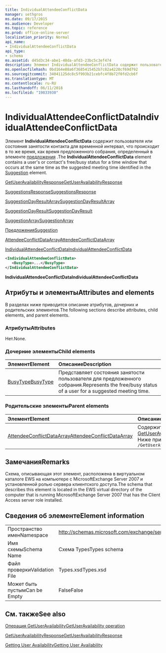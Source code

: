 ```yaml
---
title: IndividualAttendeeConflictData
manager: sethgros
ms.date: 09/17/2015
ms.audience: Developer
ms.topic: reference
ms.prod: office-online-server
localization_priority: Normal
api_name:
- IndividualAttendeeConflictData
api_type:
- schema
ms.assetid: d45d3c34-abe1-40da-afd3-23bc5c3ef474
description: Элемент IndividualAttendeeConflictData содержит пользователя или состояния занятости контакта для временной интервал, что происходит в то же время, как время предложенного собрания, определенный в элементе предложения.
ms.openlocfilehash: 0bd164e08a6f3685415452b7c82a4220cf69d792
ms.sourcegitcommit: 34041125dc8c5f993b21cebfc4f8b72f0fd2cb6f
ms.translationtype: MT
ms.contentlocale: ru-RU
ms.lasthandoff: 06/11/2018
ms.locfileid: "19833930"
---
```

# <a name="individualattendeeconflictdata"></a><span data-ttu-id="d3e91-103">IndividualAttendeeConflictData</span><span class="sxs-lookup"><span data-stu-id="d3e91-103">IndividualAttendeeConflictData</span></span>

<span data-ttu-id="d3e91-104">Элемент **IndividualAttendeeConflictData** содержит пользователя или состояния занятости контакта для временной интервал, что происходит в то же время, как время предложенного собрания, определенный в элементе [предложения](suggestion.md) .</span><span class="sxs-lookup"><span data-stu-id="d3e91-104">The **IndividualAttendeeConflictData** element contains a user's or contact's free/busy status for a time window that occurs at the same time as the suggested meeting time identified in the [Suggestion](suggestion.md) element.</span></span> 
  
[<span data-ttu-id="d3e91-105">GetUserAvailabilityResponse</span><span class="sxs-lookup"><span data-stu-id="d3e91-105">GetUserAvailabilityResponse</span></span>](getuseravailabilityresponse.md)
  
[<span data-ttu-id="d3e91-106">SuggestionsResponse</span><span class="sxs-lookup"><span data-stu-id="d3e91-106">SuggestionsResponse</span></span>](suggestionsresponse.md)
  
[<span data-ttu-id="d3e91-107">SuggestionDayResultArray</span><span class="sxs-lookup"><span data-stu-id="d3e91-107">SuggestionDayResultArray</span></span>](suggestiondayresultarray.md)
  
[<span data-ttu-id="d3e91-108">SuggestionDayResult</span><span class="sxs-lookup"><span data-stu-id="d3e91-108">SuggestionDayResult</span></span>](suggestiondayresult.md)
  
[<span data-ttu-id="d3e91-109">SuggestionArray</span><span class="sxs-lookup"><span data-stu-id="d3e91-109">SuggestionArray</span></span>](suggestionarray.md)
  
[<span data-ttu-id="d3e91-110">Предложения</span><span class="sxs-lookup"><span data-stu-id="d3e91-110">Suggestion</span></span>](suggestion.md)
  
[<span data-ttu-id="d3e91-111">AttendeeConflictDataArray</span><span class="sxs-lookup"><span data-stu-id="d3e91-111">AttendeeConflictDataArray</span></span>](attendeeconflictdataarray.md)
  
[<span data-ttu-id="d3e91-112">IndividualAttendeeConflictData</span><span class="sxs-lookup"><span data-stu-id="d3e91-112">IndividualAttendeeConflictData</span></span>](individualattendeeconflictdata.md)
  
```xml
<IndividualAttendeeConflictData>
   <BusyType>...</BusyType>
</IndividualAttendeeConflictData>
```

 <span data-ttu-id="d3e91-113">**IndividualAttendeeConflictData**</span><span class="sxs-lookup"><span data-stu-id="d3e91-113">**IndividualAttendeeConflictData**</span></span>
## <a name="attributes-and-elements"></a><span data-ttu-id="d3e91-114">Атрибуты и элементы</span><span class="sxs-lookup"><span data-stu-id="d3e91-114">Attributes and elements</span></span>

<span data-ttu-id="d3e91-115">В разделах ниже приводится описание атрибутов, дочерних и родительских элементов.</span><span class="sxs-lookup"><span data-stu-id="d3e91-115">The following sections describe attributes, child elements, and parent elements.</span></span>
  
### <a name="attributes"></a><span data-ttu-id="d3e91-116">Атрибуты</span><span class="sxs-lookup"><span data-stu-id="d3e91-116">Attributes</span></span>

<span data-ttu-id="d3e91-117">Нет.</span><span class="sxs-lookup"><span data-stu-id="d3e91-117">None.</span></span>
  
### <a name="child-elements"></a><span data-ttu-id="d3e91-118">Дочерние элементы</span><span class="sxs-lookup"><span data-stu-id="d3e91-118">Child elements</span></span>

|<span data-ttu-id="d3e91-119">**Элемент**</span><span class="sxs-lookup"><span data-stu-id="d3e91-119">**Element**</span></span>|<span data-ttu-id="d3e91-120">**Описание**</span><span class="sxs-lookup"><span data-stu-id="d3e91-120">**Description**</span></span>|
|:-----|:-----|
|[<span data-ttu-id="d3e91-121">BusyType</span><span class="sxs-lookup"><span data-stu-id="d3e91-121">BusyType</span></span>](busytype.md) <br/> |<span data-ttu-id="d3e91-122">Представляет состояния занятости пользователя для предложенного собрания.</span><span class="sxs-lookup"><span data-stu-id="d3e91-122">Represents the free/busy status of a user for a suggested meeting time.</span></span>  <br/> |
   
### <a name="parent-elements"></a><span data-ttu-id="d3e91-123">Родительские элементы</span><span class="sxs-lookup"><span data-stu-id="d3e91-123">Parent elements</span></span>

|<span data-ttu-id="d3e91-124">**Элемент**</span><span class="sxs-lookup"><span data-stu-id="d3e91-124">**Element**</span></span>|<span data-ttu-id="d3e91-125">**Описание**</span><span class="sxs-lookup"><span data-stu-id="d3e91-125">**Description**</span></span>|
|:-----|:-----|
|[<span data-ttu-id="d3e91-126">AttendeeConflictDataArray</span><span class="sxs-lookup"><span data-stu-id="d3e91-126">AttendeeConflictDataArray</span></span>](attendeeconflictdataarray.md) <br/> |<span data-ttu-id="d3e91-127">Содержит массив данных конфликта участников, определенный в [GetUserAvailabilityRequest](getuseravailabilityrequest.md).</span><span class="sxs-lookup"><span data-stu-id="d3e91-127">Contains an array of conflict data for attendees identified in the [GetUserAvailabilityRequest](getuseravailabilityrequest.md).</span></span>  <br/> <span data-ttu-id="d3e91-128">Ниже приведен выражение XPath для этого элемента.</span><span class="sxs-lookup"><span data-stu-id="d3e91-128">The following is the XPath expression to this element:</span></span>  <br/>  `/GetUserAvailabilityResponse/SuggestionsResponse/SuggestionDayResultArray/SuggestionDayResult[i]/SuggestionArray/Suggestion[i]/AttendeeConflictDataArray` <br/> |
   
## <a name="remarks"></a><span data-ttu-id="d3e91-129">Замечания</span><span class="sxs-lookup"><span data-stu-id="d3e91-129">Remarks</span></span>

<span data-ttu-id="d3e91-130">Схема, описывающая этот элемент, расположена в виртуальном каталоге EWS на компьютере с MicrosoftExchange Server 2007 и установленной ролью сервера клиентского доступа.</span><span class="sxs-lookup"><span data-stu-id="d3e91-130">The schema that describes this element is located in the EWS virtual directory of the computer that is running MicrosoftExchange Server 2007 that has the Client Access server role installed.</span></span>
  
## <a name="element-information"></a><span data-ttu-id="d3e91-131">Сведения об элементе</span><span class="sxs-lookup"><span data-stu-id="d3e91-131">Element information</span></span>

|||
|:-----|:-----|
|<span data-ttu-id="d3e91-132">Пространство имен</span><span class="sxs-lookup"><span data-stu-id="d3e91-132">Namespace</span></span>  <br/> |http://schemas.microsoft.com/exchange/services/2006/types  <br/> |
|<span data-ttu-id="d3e91-133">Имя схемы</span><span class="sxs-lookup"><span data-stu-id="d3e91-133">Schema Name</span></span>  <br/> |<span data-ttu-id="d3e91-134">Схема Types</span><span class="sxs-lookup"><span data-stu-id="d3e91-134">Types schema</span></span>  <br/> |
|<span data-ttu-id="d3e91-135">Файл проверки</span><span class="sxs-lookup"><span data-stu-id="d3e91-135">Validation File</span></span>  <br/> |<span data-ttu-id="d3e91-136">Types.xsd</span><span class="sxs-lookup"><span data-stu-id="d3e91-136">Types.xsd</span></span>  <br/> |
|<span data-ttu-id="d3e91-137">Может быть пустым</span><span class="sxs-lookup"><span data-stu-id="d3e91-137">Can be Empty</span></span>  <br/> |<span data-ttu-id="d3e91-138">False</span><span class="sxs-lookup"><span data-stu-id="d3e91-138">False</span></span>  <br/> |
   
## <a name="see-also"></a><span data-ttu-id="d3e91-139">См. также</span><span class="sxs-lookup"><span data-stu-id="d3e91-139">See also</span></span>



[<span data-ttu-id="d3e91-140">Операция GetUserAvailability</span><span class="sxs-lookup"><span data-stu-id="d3e91-140">GetUserAvailability operation</span></span>](getuseravailability-operation.md)
  
[<span data-ttu-id="d3e91-141">GetUserAvailabilityResponse</span><span class="sxs-lookup"><span data-stu-id="d3e91-141">GetUserAvailabilityResponse</span></span>](getuseravailabilityresponse.md)


[<span data-ttu-id="d3e91-142">Getting User Availability</span><span class="sxs-lookup"><span data-stu-id="d3e91-142">Getting User Availability</span></span>](http://msdn.microsoft.com/library/d4133fcb-9b0f-4e6b-aadf-a389da83516a%28Office.15%29.aspx)

